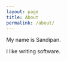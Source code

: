 ```yaml
---
layout: page
title: About
permalink: /about/
---
```


My name is Sandipan.

I like writing software.

